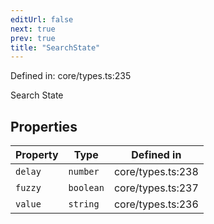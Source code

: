 ```yaml
---
editUrl: false
next: true
prev: true
title: "SearchState"
---
```


Defined in: core/types.ts:235

Search State

## Properties

| Property | Type | Defined in |
| ------ | ------ | ------ |
| <a id="delay"></a> `delay` | `number` | core/types.ts:238 |
| <a id="fuzzy"></a> `fuzzy` | `boolean` | core/types.ts:237 |
| <a id="value"></a> `value` | `string` | core/types.ts:236 |
